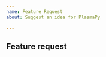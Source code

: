 ```yaml
---
name: Feature Request
about: Suggest an idea for PlasmaPy

---
```


<!--

Thanks for opening an issue! To help us react appropriately to your report,
please first look through https://github.com/PlasmaPy/PlasmaPy/issues and check
whether no other issue already describes your problem.

For more general "how do I do X?" type questions, please speak to us in real
time on https://riot.im/app/#/room/#plasmapy:matrix.org or ask on Discourse
https://plasmapy.discourse.group

-->

## Feature request

<!--

Please include details of the feature you would like to see, why you would
like to see it/the use case

-->
